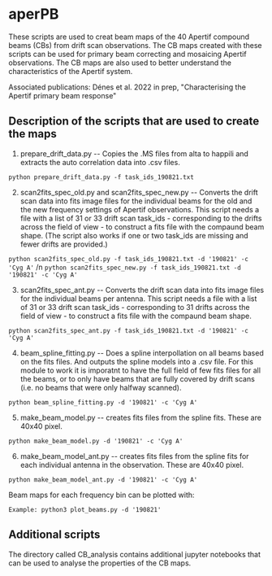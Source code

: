 # aperPB
These scripts are used to creat beam maps of the 40 Apertif compound beams (CBs) from drift scan observations. The CB maps created with these scripts can be used for primary beam correcting and mosaicing Apertif observations. The CB maps are also used to better understand the characteristics of the Apertif system.

Associated publications: Dénes et al. 2022 in prep, "Characterising the Apertif primary beam response"

## Description of the scripts that are used to create the maps

1. prepare_drift_data.py -- Copies the .MS files from alta to happili and extracts the auto correlation data into .csv files.

`python prepare_drift_data.py -f task_ids_190821.txt`

2. scan2fits_spec_old.py  and scan2fits_spec_new.py -- Converts the drift scan data into fits image files for the individual beams for the old and the new frequency settings of Apertif observations. This script needs a file with a list of 31 or 33 drift scan task_ids - corresponding to the drifts across the field of view - to construct a fits file with the compaund beam shape. (The script also works if one or two task_ids are missing and fewer drifts are provided.)

`python scan2fits_spec_old.py -f task_ids_190821.txt -d '190821' -c 'Cyg A'` /n
`python scan2fits_spec_new.py -f task_ids_190821.txt -d '190821' -c 'Cyg A'`

3. scan2fits_spec_ant.py -- Converts the drift scan data into fits image files for the individual beams per antenna. This script needs a file with a list of 31 or 33 drift scan task_ids - corresponding to 31 drifts across the field of view - to construct a fits file with the compaund beam shape. 

`python scan2fits_spec_ant.py -f task_ids_190821.txt -d '190821' -c 'Cyg A'`

4. beam_spline_fitting.py -- Does a spline interpollation on all beams based on the fits files. And outputs the spline models into a .csv file. For this module to work it is imporatnt to have the full field of few fits files for all the beams, or to only have beams that are fully covered by drift scans (i.e. no beams that were only halfway scanned).

`python beam_spline_fitting.py -d '190821' -c 'Cyg A'`

5. make_beam_model.py -- creates fits files from the spline fits. These are 40x40 pixel.

`python make_beam_model.py -d '190821' -c 'Cyg A'`

6. make_beam_model_ant.py -- creates fits files from the spline fits for each individual antenna in the observation. These are 40x40 pixel.

`python make_beam_model_ant.py -d '190821' -c 'Cyg A'`

Beam maps for each frequency bin can be plotted with:

`Example: python3 plot_beams.py -d '190821'`

## Additional scripts

The directory called CB_analysis contains additional jupyter notebooks that can be used to analyse the properties of the CB maps. 

